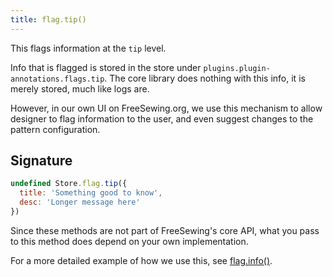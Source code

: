 ```yaml
---
title: flag.tip()
---
```


This flags information at the `tip` level.

Info that is flagged is stored in the store under `plugins.plugin-annotations.flags.tip`.
The core library does nothing with this info, it is merely stored, much like logs are.

However, in our own UI on FreeSewing.org, we use this mechanism to allow
designer to flag information to the user, and even suggest changes to the
pattern configuration.


## Signature

```js
undefined Store.flag.tip({
  title: 'Something good to know',
  desc: 'Longer message here'
})
```

Since these methods are not part of FreeSewing's core API, what you pass to this method does depend on your own implementation.

For a more detailed example of how we use this, see [flag.info()](/reference/store-methods/flag.info).

